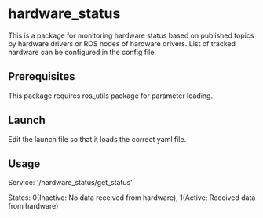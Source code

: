 # hardware\_status

This is a package for monitoring hardware status based on published topics by hardware drivers or ROS nodes of hardware drivers. List of tracked hardware can be configured in the config file.

## Prerequisites

This package requires ros\_utils package for parameter loading.

## Launch

Edit the launch file so that it loads the correct yaml file.

## Usage

Service: '/hardware\_status/get\_status'

States: 0(Inactive: No data received from hardware), 1(Active: Received data from hardware)
